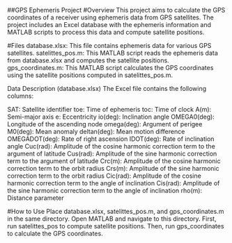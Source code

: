 ##GPS Ephemeris Project
#Overview
This project aims to calculate the GPS coordinates of a receiver using ephemeris data from GPS satellites. The project includes an Excel database with the ephemeris information and MATLAB scripts to process this data and compute satellite positions.

#Files
database.xlsx: This file contains ephemeris data for various GPS satellites.
satelittes_pos.m: This MATLAB script reads the ephemeris data from database.xlsx and computes the satellite positions.
gps_coordinates.m: This MATLAB script calculates the GPS coordinates using the satellite positions computed in satelittes_pos.m.

Data Description (database.xlsx)
The Excel file contains the following columns:

SAT: Satellite identifier
toe: Time of ephemeris
toc: Time of clock
A(m): Semi-major axis
e: Eccentricity
io(deg): Inclination angle
OMEGA0(deg): Longitude of the ascending node
omega(deg): Argument of perigee
M0(deg): Mean anomaly
deltan(deg): Mean motion difference
OMEGADOT(deg): Rate of right ascension
IDOT(deg): Rate of inclination angle
Cuc(rad): Amplitude of the cosine harmonic correction term to the argument of latitude
Cus(rad): Amplitude of the sine harmonic correction term to the argument of latitude
Crc(m): Amplitude of the cosine harmonic correction term to the orbit radius
Crs(m): Amplitude of the sine harmonic correction term to the orbit radius
Cic(rad): Amplitude of the cosine harmonic correction term to the angle of inclination
Cis(rad): Amplitude of the sine harmonic correction term to the angle of inclination
rho(m): Distance parameter

#How to Use
Place database.xlsx, satelittes_pos.m, and gps_coordinates.m in the same directory.
Open MATLAB and navigate to this directory.
First, run satelittes_pos to compute satellite positions.
Then, run gps_coordinates to calculate the GPS coordinates.

